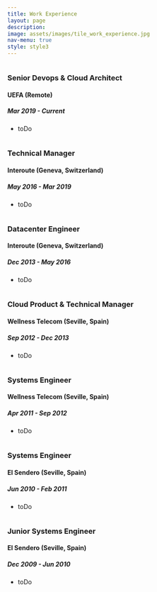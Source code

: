 ```yaml
---
title: Work Experience
layout: page
description:
image: assets/images/tile_work_experience.jpg
nav-menu: true
style: style3
---
```


<!-- Main -->
<div id="main" class="alt">

<!-- One -->
<section id="one">
	<div class="inner">

<!-- Senior DevOps & Cloud Architect @UEFA -->
<div class="box">
    <span class="image left"><img src="{% link assets/images/work_experience_uefa.jpg %}" alt="" /></span>
    <h3>Senior Devops & Cloud Architect</h3>
    <h4>UEFA (Remote)</h4>
    <h5>Mar 2019 - Current</h5>
    <ul>
		<li>toDo</li>
	</ul>
</div>

<!-- Technical Manager @Interoute -->
<div class="box">
    <span class="image left"><img src="{% link assets/images/work_experience_interoute.jpg %}" alt="" /></span>
    <h3>Technical Manager</h3>
    <h4>Interoute (Geneva, Switzerland)</h4>
    <h5>May 2016 - Mar 2019</h5>
    <ul>
		<li>toDo</li>
	</ul>
</div>

<!-- Datacenter Engineer @Interoute -->
<div class="box">
    <span class="image left"><img src="{% link assets/images/work_experience_interoute.jpg %}" alt="" /></span>
    <h3>Datacenter Engineer</h3>
    <h4>Interoute (Geneva, Switzerland)</h4>
    <h5>Dec 2013 - May 2016</h5>
    <ul>
		<li>toDo</li>
	</ul>
</div>

<!-- Cloud Product & Technical Manager @Wellness Telecom -->
<div class="box">
    <span class="image left"><img src="{% link assets/images/work_experience_wellnesstelecom.jpg %}" alt="" /></span>
    <h3>Cloud Product & Technical Manager</h3>
    <h4>Wellness Telecom (Seville, Spain)</h4>
    <h5>Sep 2012 - Dec 2013</h5>
    <ul>
		<li>toDo</li>
	</ul>
</div>

<!-- Systems Engineer @Wellness Telecom -->
<div class="box">
    <span class="image left"><img src="{% link assets/images/work_experience_wellnesstelecom.jpg %}" alt="" /></span>
    <h3>Systems Engineer</h3>
    <h4>Wellness Telecom (Seville, Spain)</h4>
    <h5>Apr 2011 - Sep 2012</h5>
    <ul>
		<li>toDo</li>
	</ul>
</div>

<!-- Systems Engineer @El Sendero -->
<div class="box">
    <span class="image left"><img src="{% link assets/images/work_experience_elsendero.jpg %}" alt="" /></span>
    <h3>Systems Engineer</h3>
    <h4>El Sendero (Seville, Spain)</h4>
    <h5>Jun 2010 - Feb 2011</h5>
    <ul>
		<li>toDo</li>
	</ul>
</div>

<!-- Junior Systems Engineer @El Sendero -->
<div class="box">
    <span class="image left"><img src="{% link assets/images/work_experience_elsendero.jpg %}" alt="" /></span>
    <h3>Junior Systems Engineer</h3>
    <h4>El Sendero (Seville, Spain)</h4>
    <h5>Dec 2009 - Jun 2010</h5>
    <ul>
		<li>toDo</li>
	</ul>
</div>

</div>
</section>

</div>
